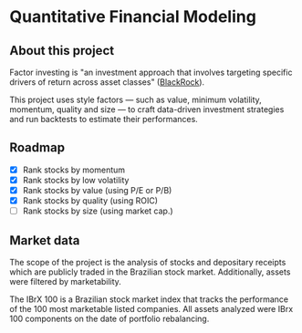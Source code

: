 # Quantitative Financial Modeling

## About this project

Factor investing is "an investment approach that involves targeting specific drivers of return across asset classes" ([BlackRock](https://www.blackrock.com/us/individual/investment-ideas/what-is-factor-investing)).

This project uses style factors — such as value, minimum volatility, momentum, quality and size — to craft data-driven investment strategies and run backtests to estimate their performances.

## Roadmap

- [x] Rank stocks by momentum
- [x] Rank stocks by low volatility
- [x] Rank stocks by value (using P/E or P/B)
- [x] Rank stocks by quality (using ROIC)
- [ ] Rank stocks by size (using market cap.)

## Market data

The scope of the project is the analysis of stocks and depositary receipts which are publicly traded in the Brazilian stock market. Additionally, assets were filtered by marketability. 

The IBrX 100 is a Brazilian stock market index that tracks the performance of the 100 most marketable listed companies. All assets analyzed were IBrx 100 components on the date of portfolio rebalancing.
